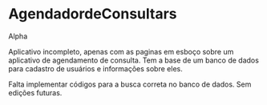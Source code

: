 # AgendadordeConsultars
Alpha

Aplicativo incompleto, apenas com as paginas em esboço sobre um aplicativo de agendamento de consulta.
Tem a base de um banco de dados para cadastro de usuários e informações sobre eles.

Falta implementar códigos para a busca correta no banco de dados.
Sem edições futuras.
